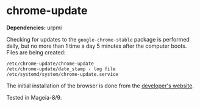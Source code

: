 # chrome-update
**Dependencies:** urpmi

Checking for updates to the `google-chrome-stable` package is performed daily, but no more than 1 time a day 5 minutes after the computer boots. Files are being created:
```
/etc/chrome-update/chrome-update
/etc/chrome-update/date_stamp - log file
/etc/systemd/system/chrome-update.service
```
The initial installation of the browser is done from the [developer's website](https://www.google.com/intl/en_en/chrome/).
  
Tested in Mageia-8/9.
